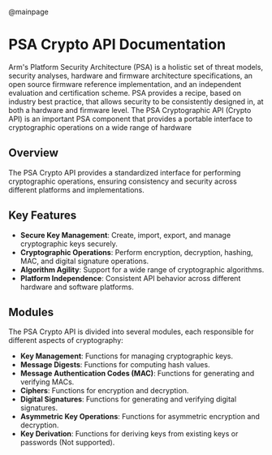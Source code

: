 @mainpage

# PSA Crypto API Documentation

Arm's Platform Security Architecture (PSA) is a holistic set of threat models, security analyses, hardware
and firmware architecture specifications, an open source firmware reference implementation, and an
independent evaluation and certification scheme. PSA provides a recipe, based on industry best practice,
that allows security to be consistently designed in, at both a hardware and firmware level.
The PSA Cryptographic API (Crypto API) is an important PSA component that provides a portable interface
to cryptographic operations on a wide range of hardware

## Overview
The PSA Crypto API provides a standardized interface for performing cryptographic operations, 
ensuring consistency and security across different platforms and implementations.

## Key Features
- **Secure Key Management**: Create, import, export, and manage cryptographic keys securely.
- **Cryptographic Operations**: Perform encryption, decryption, hashing, MAC, and digital signature operations.
- **Algorithm Agility**: Support for a wide range of cryptographic algorithms.
- **Platform Independence**: Consistent API behavior across different hardware and software platforms.

## Modules
The PSA Crypto API is divided into several modules, each responsible for different aspects of cryptography:

- **Key Management**: Functions for managing cryptographic keys.
- **Message Digests**: Functions for computing hash values.
- **Message Authentication Codes (MAC)**: Functions for generating and verifying MACs.
- **Ciphers**: Functions for encryption and decryption.
- **Digital Signatures**: Functions for generating and verifying digital signatures.
- **Asymmetric Key Operations**: Functions for asymmetric encryption and decryption.
- **Key Derivation**: Functions for deriving keys from existing keys or passwords (Not supported).
